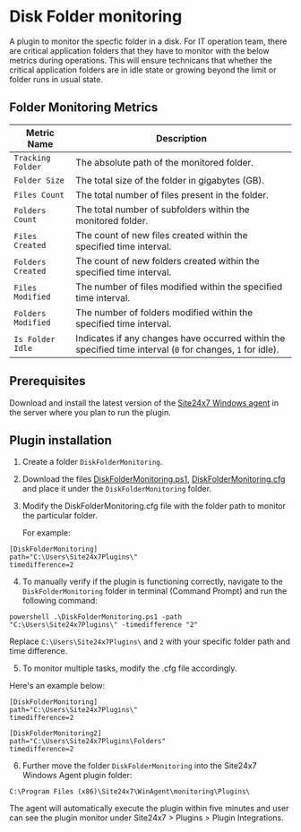 # Disk Folder monitoring #

A plugin to monitor the specfic folder in a disk. For IT operation team, there are critical application folders that they have to 
monitor with the below metrics during operations. This will ensure technicans that whether the critical application folders are in 
idle state or growing beyond the limit or folder runs in usual state. 

## Folder Monitoring Metrics

| Metric Name           | Description                                                             |
|-----------------------|-------------------------------------------------------------------------|
| `Tracking Folder`     | The absolute path of the monitored folder.                              |
| `Folder Size`         | The total size of the folder in gigabytes (GB).                         |
| `Files Count`         | The total number of files present in the folder.                        |
| `Folders Count`       | The total number of subfolders within the monitored folder.             |
| `Files Created`       | The count of new files created within the specified time interval.      |
| `Folders Created`     | The count of new folders created within the specified time interval.    |
| `Files Modified`      | The number of files modified within the specified time interval.        |
| `Folders Modified`    | The number of folders modified within the specified time interval.      |
| `Is Folder Idle`      | Indicates if any changes have occurred within the specified time interval (`0` for changes, `1` for idle). |
    
## **Prerequisites**

Download and install the latest version of the [Site24x7 Windows agent](https://www.site24x7.com/app/client#/admin/inventory/add-monitor) in the server where you plan to run the plugin.

## **Plugin installation**

1. Create a folder `DiskFolderMonitoring`.

2. Download the files [DiskFolderMonitoring.ps1](https://github.com/site24x7/plugins/blob/master/DiskFolderMonitoring/DiskFolderMonitoring.ps1), [DiskFolderMonitoring.cfg](https://github.com/site24x7/plugins/blob/master/DiskFolderMonitoring/DiskFolderMonitoring.cfg) and place it under the `DiskFolderMonitoring` folder.

3. Modify the DiskFolderMonitoring.cfg file with the folder path to monitor the particular folder.


   For example:

```
[DiskFolderMonitoring]
path="C:\Users\Site24x7Plugins\"
timedifference=2
```

4. To manually verify if the plugin is functioning correctly, navigate to the `DiskFolderMonitoring` folder in terminal (Command Prompt) and run the following command:
```
powershell .\DiskFolderMonitoring.ps1 -path "C:\Users\Site24x7Plugins\" -timedifference "2"
```
Replace `C:\Users\Site24x7Plugins\` and `2` with your specific folder path and time difference.

5. To monitor multiple tasks, modify the .cfg file accordingly. 

Here's an example below:

```
[DiskFolderMonitoring]
path="C:\Users\Site24x7Plugins\"
timedifference=2

[DiskFolderMonitoring2]
path="C:\Users\Site24x7Plugins\Folders"
timedifference=2
```

6. Further move the folder `DiskFolderMonitoring` into the  Site24x7 Windows Agent plugin folder:

```
C:\Program Files (x86)\Site24x7\WinAgent\monitoring\Plugins\
```

The agent will automatically execute the plugin within five minutes and user can see the plugin monitor under Site24x7 > Plugins > Plugin Integrations.
